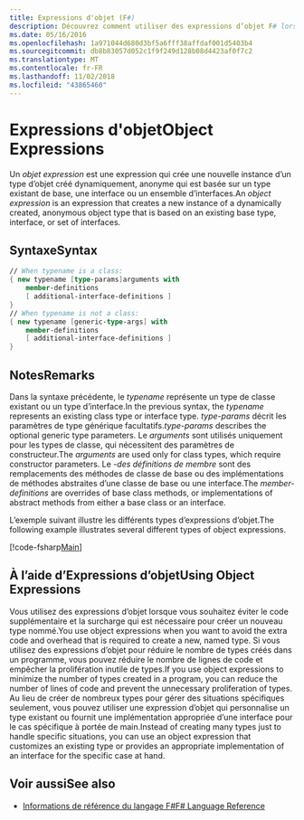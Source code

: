 ```yaml
---
title: Expressions d'objet (F#)
description: Découvrez comment utiliser des expressions d’objet F# lorsque vous souhaitez éviter le code supplémentaire et la surcharge requise pour créer un nouveau type nommé.
ms.date: 05/16/2016
ms.openlocfilehash: 1a971044d680d3bf5a6fff38affdaf001d5403b4
ms.sourcegitcommit: db8b83057d052c1f9f249d128b08d4423af0f7c2
ms.translationtype: MT
ms.contentlocale: fr-FR
ms.lasthandoff: 11/02/2018
ms.locfileid: "43865460"
---
```

# <a name="object-expressions"></a><span data-ttu-id="54ac4-103">Expressions d'objet</span><span class="sxs-lookup"><span data-stu-id="54ac4-103">Object Expressions</span></span>

<span data-ttu-id="54ac4-104">Un *objet expression* est une expression qui crée une nouvelle instance d’un type d’objet créé dynamiquement, anonyme qui est basée sur un type existant de base, une interface ou un ensemble d’interfaces.</span><span class="sxs-lookup"><span data-stu-id="54ac4-104">An *object expression* is an expression that creates a new instance of a dynamically created, anonymous object type that is based on an existing base type, interface, or set of interfaces.</span></span>

## <a name="syntax"></a><span data-ttu-id="54ac4-105">Syntaxe</span><span class="sxs-lookup"><span data-stu-id="54ac4-105">Syntax</span></span>

```fsharp
// When typename is a class:
{ new typename [type-params]arguments with
    member-definitions
    [ additional-interface-definitions ]
}
// When typename is not a class:
{ new typename [generic-type-args] with
    member-definitions
    [ additional-interface-definitions ]
}
```

## <a name="remarks"></a><span data-ttu-id="54ac4-106">Notes</span><span class="sxs-lookup"><span data-stu-id="54ac4-106">Remarks</span></span>

<span data-ttu-id="54ac4-107">Dans la syntaxe précédente, le *typename* représente un type de classe existant ou un type d’interface.</span><span class="sxs-lookup"><span data-stu-id="54ac4-107">In the previous syntax, the *typename* represents an existing class type or interface type.</span></span> <span data-ttu-id="54ac4-108">*type-params* décrit les paramètres de type générique facultatifs.</span><span class="sxs-lookup"><span data-stu-id="54ac4-108">*type-params* describes the optional generic type parameters.</span></span> <span data-ttu-id="54ac4-109">Le *arguments* sont utilisés uniquement pour les types de classe, qui nécessitent des paramètres de constructeur.</span><span class="sxs-lookup"><span data-stu-id="54ac4-109">The *arguments* are used only for class types, which require constructor parameters.</span></span> <span data-ttu-id="54ac4-110">Le *-des définitions de membre* sont des remplacements des méthodes de classe de base ou des implémentations de méthodes abstraites d’une classe de base ou une interface.</span><span class="sxs-lookup"><span data-stu-id="54ac4-110">The *member-definitions* are overrides of base class methods, or implementations of abstract methods from either a base class or an interface.</span></span>

<span data-ttu-id="54ac4-111">L’exemple suivant illustre les différents types d’expressions d’objet.</span><span class="sxs-lookup"><span data-stu-id="54ac4-111">The following example illustrates several different types of object expressions.</span></span>

[!code-fsharp[Main](../../../samples/snippets/fsharp/lang-ref-2/snippet4301.fs)]

## <a name="using-object-expressions"></a><span data-ttu-id="54ac4-112">À l’aide d’Expressions d’objet</span><span class="sxs-lookup"><span data-stu-id="54ac4-112">Using Object Expressions</span></span>

<span data-ttu-id="54ac4-113">Vous utilisez des expressions d’objet lorsque vous souhaitez éviter le code supplémentaire et la surcharge qui est nécessaire pour créer un nouveau type nommé.</span><span class="sxs-lookup"><span data-stu-id="54ac4-113">You use object expressions when you want to avoid the extra code and overhead that is required to create a new, named type.</span></span> <span data-ttu-id="54ac4-114">Si vous utilisez des expressions d’objet pour réduire le nombre de types créés dans un programme, vous pouvez réduire le nombre de lignes de code et empêcher la prolifération inutile de types.</span><span class="sxs-lookup"><span data-stu-id="54ac4-114">If you use object expressions to minimize the number of types created in a program, you can reduce the number of lines of code and prevent the unnecessary proliferation of types.</span></span> <span data-ttu-id="54ac4-115">Au lieu de créer de nombreux types pour gérer des situations spécifiques seulement, vous pouvez utiliser une expression d’objet qui personnalise un type existant ou fournit une implémentation appropriée d’une interface pour le cas spécifique à portée de main.</span><span class="sxs-lookup"><span data-stu-id="54ac4-115">Instead of creating many types just to handle specific situations, you can use an object expression that customizes an existing type or provides an appropriate implementation of an interface for the specific case at hand.</span></span>

## <a name="see-also"></a><span data-ttu-id="54ac4-116">Voir aussi</span><span class="sxs-lookup"><span data-stu-id="54ac4-116">See also</span></span>

- [<span data-ttu-id="54ac4-117">Informations de référence du langage F#</span><span class="sxs-lookup"><span data-stu-id="54ac4-117">F# Language Reference</span></span>](index.md)
